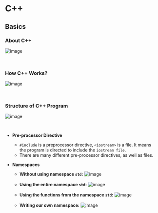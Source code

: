 # C++

## Basics
### About C++
![image](https://github.com/user-attachments/assets/072771bf-2c22-48c0-9763-b9277246b721)

<br>

### How C++ Works?
![image](https://github.com/user-attachments/assets/868b72bf-2a95-45ac-89ec-42e56af69017)

<br>

### Structure of C++ Program
![image](https://github.com/user-attachments/assets/8913436e-4524-427e-b981-9c7a85e76c4d)

<br>

- **Pre-processor Directive**
  - `#include` is a preprocessor directive, `<iostream>` is a file. It means the program is directed to include the `iostream file`.
  - There are many different pre-processor directives, as well as files.

- **Namespaces**
  - **Without using namespace `std`:**
    ![image](https://github.com/user-attachments/assets/cb5d7d05-bb83-4e0b-bbaf-da4fd69e867d)
    
  <br>
  
  - **Using the entire namespace `std`:**
    ![image](https://github.com/user-attachments/assets/b6761b3d-5a1a-422c-831b-34349396dfe0)
    
  <br>
  
  - **Using the functions from the namespace `std`:**
    ![image](https://github.com/user-attachments/assets/1df752ba-a1b7-4272-adee-daceae2f6c11)
    
  <br>
  
  - **Writing our own namespace:**
    ![image](https://github.com/user-attachments/assets/660257dd-b3b5-4867-9fbd-c1c37d133a94)


